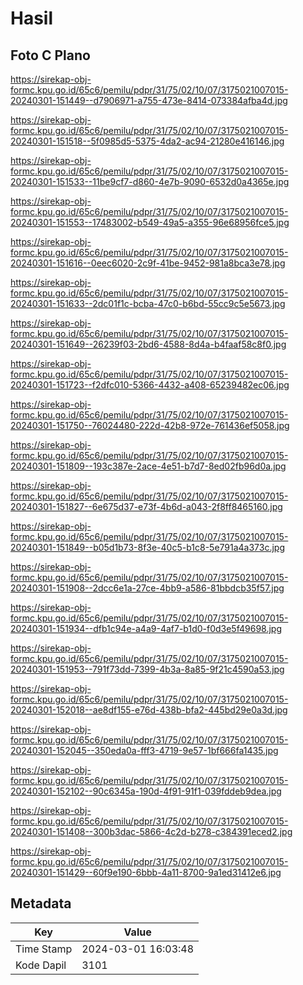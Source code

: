 # Hasil

## Foto C Plano

https://sirekap-obj-formc.kpu.go.id/65c6/pemilu/pdpr/31/75/02/10/07/3175021007015-20240301-151449--d7906971-a755-473e-8414-073384afba4d.jpg

https://sirekap-obj-formc.kpu.go.id/65c6/pemilu/pdpr/31/75/02/10/07/3175021007015-20240301-151518--5f0985d5-5375-4da2-ac94-21280e416146.jpg

https://sirekap-obj-formc.kpu.go.id/65c6/pemilu/pdpr/31/75/02/10/07/3175021007015-20240301-151533--11be9cf7-d860-4e7b-9090-6532d0a4365e.jpg

https://sirekap-obj-formc.kpu.go.id/65c6/pemilu/pdpr/31/75/02/10/07/3175021007015-20240301-151553--17483002-b549-49a5-a355-96e68956fce5.jpg

https://sirekap-obj-formc.kpu.go.id/65c6/pemilu/pdpr/31/75/02/10/07/3175021007015-20240301-151616--0eec6020-2c9f-41be-9452-981a8bca3e78.jpg

https://sirekap-obj-formc.kpu.go.id/65c6/pemilu/pdpr/31/75/02/10/07/3175021007015-20240301-151633--2dc01f1c-bcba-47c0-b6bd-55cc9c5e5673.jpg

https://sirekap-obj-formc.kpu.go.id/65c6/pemilu/pdpr/31/75/02/10/07/3175021007015-20240301-151649--26239f03-2bd6-4588-8d4a-b4faaf58c8f0.jpg

https://sirekap-obj-formc.kpu.go.id/65c6/pemilu/pdpr/31/75/02/10/07/3175021007015-20240301-151723--f2dfc010-5366-4432-a408-65239482ec06.jpg

https://sirekap-obj-formc.kpu.go.id/65c6/pemilu/pdpr/31/75/02/10/07/3175021007015-20240301-151750--76024480-222d-42b8-972e-761436ef5058.jpg

https://sirekap-obj-formc.kpu.go.id/65c6/pemilu/pdpr/31/75/02/10/07/3175021007015-20240301-151809--193c387e-2ace-4e51-b7d7-8ed02fb96d0a.jpg

https://sirekap-obj-formc.kpu.go.id/65c6/pemilu/pdpr/31/75/02/10/07/3175021007015-20240301-151827--6e675d37-e73f-4b6d-a043-2f8ff8465160.jpg

https://sirekap-obj-formc.kpu.go.id/65c6/pemilu/pdpr/31/75/02/10/07/3175021007015-20240301-151849--b05d1b73-8f3e-40c5-b1c8-5e791a4a373c.jpg

https://sirekap-obj-formc.kpu.go.id/65c6/pemilu/pdpr/31/75/02/10/07/3175021007015-20240301-151908--2dcc6e1a-27ce-4bb9-a586-81bbdcb35f57.jpg

https://sirekap-obj-formc.kpu.go.id/65c6/pemilu/pdpr/31/75/02/10/07/3175021007015-20240301-151934--dfb1c94e-a4a9-4af7-b1d0-f0d3e5f49698.jpg

https://sirekap-obj-formc.kpu.go.id/65c6/pemilu/pdpr/31/75/02/10/07/3175021007015-20240301-151953--791f73dd-7399-4b3a-8a85-9f21c4590a53.jpg

https://sirekap-obj-formc.kpu.go.id/65c6/pemilu/pdpr/31/75/02/10/07/3175021007015-20240301-152018--ae8df155-e76d-438b-bfa2-445bd29e0a3d.jpg

https://sirekap-obj-formc.kpu.go.id/65c6/pemilu/pdpr/31/75/02/10/07/3175021007015-20240301-152045--350eda0a-fff3-4719-9e57-1bf666fa1435.jpg

https://sirekap-obj-formc.kpu.go.id/65c6/pemilu/pdpr/31/75/02/10/07/3175021007015-20240301-152102--90c6345a-190d-4f91-91f1-039fddeb9dea.jpg

https://sirekap-obj-formc.kpu.go.id/65c6/pemilu/pdpr/31/75/02/10/07/3175021007015-20240301-151408--300b3dac-5866-4c2d-b278-c384391eced2.jpg

https://sirekap-obj-formc.kpu.go.id/65c6/pemilu/pdpr/31/75/02/10/07/3175021007015-20240301-151429--60f9e190-6bbb-4a11-8700-9a1ed31412e6.jpg


## Metadata

| Key        | Value               |
| ---------- | ------------------- |
| Time Stamp | 2024-03-01 16:03:48 |
| Kode Dapil | 3101                |



